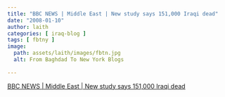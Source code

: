 ```yaml
---
title: "BBC NEWS | Middle East | New study says 151,000 Iraqi dead"
date: "2008-01-10"
author: laith
categories: [ iraq-blog ]
tags: [ fbtny ]
image:
  path: assets/laith/images/fbtn.jpg
  alt: From Baghdad To New York Blogs
  
---
```


[BBC NEWS | Middle East | New study says 151,000 Iraqi dead](https://news.bbc.co.uk/2/hi/middle_east/7180055.stm)
